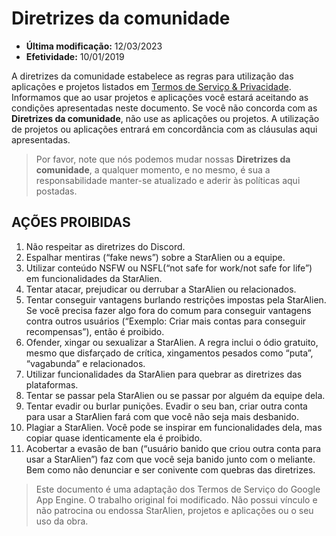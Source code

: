 # Diretrizes da comunidade

* **Última modificação:** 12/03/2023
* **Efetividade:** 10/01/2019

A diretrizes da comunidade estabelece as regras para utilização das aplicações e projetos listados em [Termos de Serviço & Privacidade](https://staralienbot.com/termos). Informamos que ao usar projetos e aplicações você estará aceitando as condições apresentadas neste documento. Se você não concorda com as **Diretrizes da comunidade**, não use as aplicações ou projetos. A utilização de projetos ou aplicações entrará em concordância com as cláusulas aqui apresentadas.

> Por favor, note que nós podemos mudar nossas **Diretrizes da comunidade**, a qualquer momento, e no mesmo, é sua a responsabilidade manter-se atualizado e aderir às políticas aqui postadas.

## AÇÕES PROIBIDAS

1. Não respeitar as diretrizes do Discord.
2. Espalhar mentiras (“fake news”) sobre a StarAlien ou a equipe.
3. Utilizar conteúdo NSFW ou NSFL(“not safe for work/not safe for life”) em funcionalidades da StarAlien.
4. Tentar atacar, prejudicar ou derrubar a StarAlien ou relacionados.
5. Tentar conseguir vantagens burlando restrições impostas pela StarAlien. Se você precisa fazer algo fora do comum para conseguir vantagens contra outros usuários (“Exemplo: Criar mais contas para conseguir recompensas”), então é proibido.
6. Ofender, xingar ou sexualizar a StarAlien. A regra inclui o ódio gratuito, mesmo que disfarçado de crítica, xingamentos pesados como “puta”, “vagabunda” e relacionados.
7. Utilizar funcionalidades da StarAlien para quebrar as diretrizes das plataformas.
8. Tentar se passar pela StarAlien ou se passar por alguém da equipe dela.
9. Tentar evadir ou burlar punições. Evadir o seu ban, criar outra conta para usar a StarAlien fará com que você não seja mais desbanido.
10. Plagiar a StarAlien. Você pode se inspirar em funcionalidades dela, mas copiar quase identicamente ela é proibido.
11. Acobertar a evasão de ban (“usuário banido que criou outra conta para usar a StarAlien”) faz com que você seja banido junto com o meliante. Bem como não denunciar e ser conivente com quebras das diretrizes.

> Este documento é uma adaptação dos Termos de Serviço do Google App Engine. O trabalho original foi modificado. Não possui vínculo e não patrocina ou endossa StarAlien, projetos e aplicações ou o seu uso da obra.

